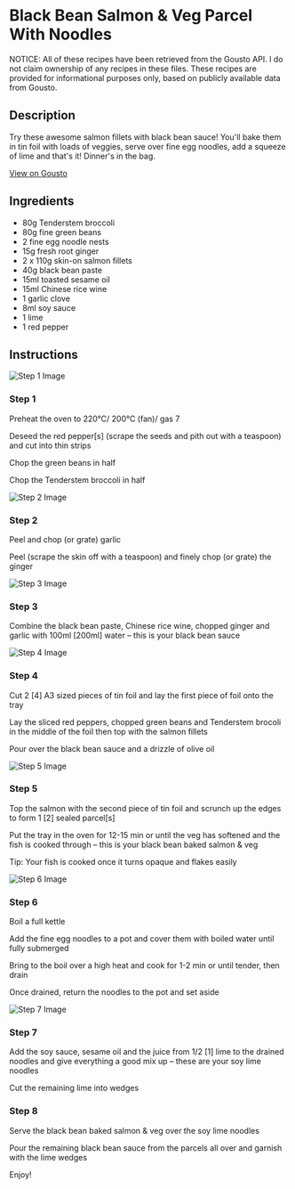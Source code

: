 # Black Bean Salmon & Veg Parcel With Noodles

NOTICE: All of these recipes have been retrieved from the Gousto API. I do not claim ownership of any recipes in these files. These recipes are provided for informational purposes only, based on publicly available data from Gousto.

## Description

Try these awesome salmon fillets with black bean sauce! You'll bake them in tin foil with loads of veggies, serve over fine egg noodles, add a squeeze of lime and that's it! Dinner's in the bag.

[View on Gousto](https://www.gousto.co.uk/recipes/cookbook/black-bean-salmon-veg-parcel-with-noodles)

## Ingredients

- 80g Tenderstem broccoli
- 80g fine green beans
- 2 fine egg noodle nests
- 15g fresh root ginger
- 2 x 110g skin-on salmon fillets
- 40g black bean paste
- 15ml toasted sesame oil
- 15ml Chinese rice wine
- 1 garlic clove
- 8ml soy sauce
- 1 lime
- 1 red pepper

## Instructions

![Step 1 Image](https://production-media.gousto.co.uk/cms/recipe-step-image/Step-1-1645553153066-x200.jpg)

### Step 1

Preheat the oven to 220°C/ 200°C (fan)/ gas 7

Deseed the red pepper<span class="text-danger">[s]</span> (scrape the seeds and pith out with a teaspoon) and cut into thin strips

Chop the green beans in half

Chop the Tenderstem broccoli in half

![Step 2 Image](https://production-media.gousto.co.uk/cms/recipe-step-image/Step-2-1645553157526-x200.jpg)

### Step 2

Peel and chop (or grate) garlic

Peel (scrape the skin off with a teaspoon) and finely chop (or grate) the ginger

![Step 3 Image](https://production-media.gousto.co.uk/cms/recipe-step-image/Step-3-1645553163125-x200.jpg)

### Step 3

Combine the black bean paste, Chinese rice wine, chopped ginger and garlic with 100ml <span class="text-danger">[200ml]</span> water – this is your black bean sauce

![Step 4 Image](https://production-media.gousto.co.uk/cms/recipe-step-image/Step-4-1645553167175-x200.jpg)

### Step 4

Cut 2 <span class="text-danger">[4]</span> A3 sized pieces of tin foil and lay the first piece of foil onto the tray

Lay the sliced red peppers, chopped green beans and Tenderstem brocoli in the middle of the foil then top with the salmon fillets

Pour over the black bean sauce and a drizzle of olive oil

![Step 5 Image](https://production-media.gousto.co.uk/cms/recipe-step-image/Step-5-1645553174165-x200.jpg)

### Step 5

Top the salmon with the second piece of tin foil and scrunch up the edges to form 1 <span class="text-danger">[2]</span> sealed parcel<span class="text-danger">[s]</span>

Put the tray in the oven for 12-15 min or until the veg has softened and the fish is cooked through – this is your black bean baked salmon & veg

Tip: Your fish is cooked once it turns opaque and flakes easily

![Step 6 Image](https://production-media.gousto.co.uk/cms/recipe-step-image/Step-6-1645553189638-x200.jpg)

### Step 6

Boil a full kettle

Add the fine egg noodles to a pot and cover them with boiled water until fully submerged

Bring to the boil over a high heat and cook for 1-2 min or until tender, then drain

Once drained, return the noodles to the pot and set aside

![Step 7 Image](https://production-media.gousto.co.uk/cms/recipe-step-image/Step-7-1645553199433-x200.jpg)

### Step 7

Add the soy sauce, sesame oil and the juice from 1/2<span class="text-danger"> [1]</span> lime to the drained noodles and give everything a good mix up – these are your soy lime noodles

Cut the remaining lime into wedges

### Step 8

Serve the black bean baked salmon & veg over the soy lime noodles

Pour the remaining black bean sauce from the parcels all over and garnish with the lime wedges

Enjoy!

